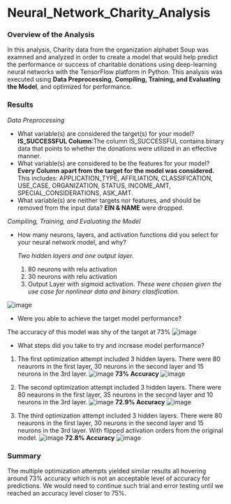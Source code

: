 # Neural_Network_Charity_Analysis

### Overview of the Analysis 

In this analysis, Charity data from the organization alphabet Soup was examned and analyzed in order to create a model that would help predict the performance or success of charitable donations using deep-learning neural networks with the TensorFlow platform in Python. This analysis was executed using **Data Preprocessing**, **Compiling, Training, and Evaluating the Model**, and optimized for performance.

### Results 

*Data Preprocessing*
 * What variable(s) are considered the target(s) for your model?
        **IS_SUCCESSFUL Column**:The column IS_SUCCESSFUL contains binary data that points to whether the donations were utilized in an effective manner.
 * What variable(s) are considered to be the features for your model?
        **Every Column apart from the target for the model was considered.** This includes: APPLICATION_TYPE, AFFILIATION, CLASSIFICATION, USE_CASE, ORGANIZATION, STATUS, INCOME_AMT, SPECIAL_CONSIDERATIONS, ASK_AMT.
 * What variable(s) are neither targets nor features, and should be removed from the input data?
        **EIN & NAME** were dropped.

*Compiling, Training, and Evaluating the Model*
 * How many neurons, layers, and activation functions did you select for your neural network model, and why?


    *Two hidden layers and one output layer.*
    1. 80 neurons with relu activation
    2. 30 neurons with relu activation
    3. Output Layer with sigmoid activation.
    *These were chosen given the use case for nonlinear data and binary clasification.*

![image](https://user-images.githubusercontent.com/89872154/152696727-bf52f9f0-f3a2-4afb-a778-2c151ff3f9c5.png)

 * Were you able to achieve the target model performance?

The accuracy of this model was shy of the target at 73%
![image](https://user-images.githubusercontent.com/89872154/152696696-7bd2e0fc-f958-4bcc-8dbc-2f3616ab642e.png)

 * What steps did you take to try and increase model performance?
1. The first optimization attempt included 3 hidden layers. There were 80 neaurons in the first layer, 30 neurons in the second layer and 15 neurons in the 3rd layer.
![image](https://user-images.githubusercontent.com/89872154/152696872-ae24e3ef-1936-4f50-b42b-f6fbfb6b2fbd.png)
**73% Accuracy**
![image](https://user-images.githubusercontent.com/89872154/152697689-1b13066b-f7f8-4875-9806-daa1fd6d7919.png)


2. The second optimization attempt included 3 hidden layers. There were 80 neaurons in the first layer, 35 neurons in the second layer and 10 neurons in the 3rd layer.
![image](https://user-images.githubusercontent.com/89872154/152697025-a4b772bb-21f5-4369-ba86-f0f90c84468a.png)
**72.9% Accuracy**
![image](https://user-images.githubusercontent.com/89872154/152697773-b25ce27c-a9bc-4286-b9ea-75e2eaf68746.png)


3. The third optimization attempt included 3 hidden layers. There were 80 neaurons in the first layer, 30 neurons in the second layer and 15 neurons in the 3rd layer. With flipped activation orders from the original model. 
![image](https://user-images.githubusercontent.com/89872154/152697367-73efac23-7cca-4541-ae89-c9b3ce72759e.png)
**72.8% Accuracy**
![image](https://user-images.githubusercontent.com/89872154/152697794-bc23fb1c-b769-4135-bfe3-b0ec4668a27c.png)

### Summary
The multiple optimization attempts yielded similar results all hovering around 73% accuracy which is not an acceptable level of accuracy for predictions. We would need to continue such trial and error testing until we reached an accuracy level closer to 75%. 
